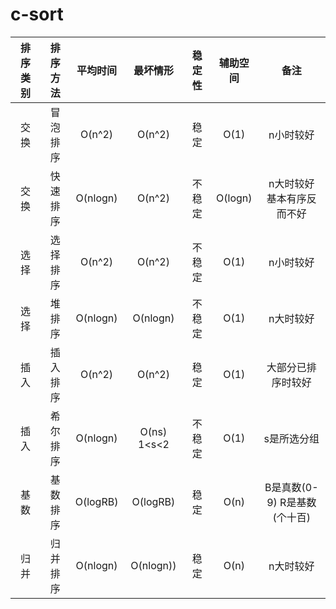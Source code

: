 # c-sort


| 排序类别 | 排序方法 | 平均时间 | 最坏情形 | 稳定性 | 辅助空间 | 备注 |
| :------: | :------: | :------: | :------: | :-----:| :------: | :--: |
| 交换 | 冒泡排序 | O(n^2) | O(n^2) | 稳定| O(1) | n小时较好 |
| 交换 | 快速排序 | O(nlogn) | O(n^2) | 不稳定| O(logn) | n大时较好 基本有序反而不好 |
| 选择 | 选择排序 | O(n^2) | O(n^2) | 不稳定| O(1) | n小时较好 |
| 选择 | 堆排序 | O(nlogn) | O(nlogn) | 不稳定| O(1) | n大时较好 |
| 插入 | 插入排序 | O(n^2) | O(n^2) | 稳定| O(1) | 大部分已排序时较好 |
| 插入 | 希尔排序 | O(nlogn) | O(ns) 1<s<2 | 不稳定| O(1) | s是所选分组 |
| 基数 | 基数排序 | O(logRB) | O(logRB) | 稳定| O(n) | B是真数(0-9) R是基数(个十百) |
| 归并 | 归并排序 | O(nlogn) | O(nlogn)) | 稳定| O(n) | n大时较好 |
